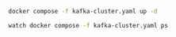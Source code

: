 ```bash
docker compose -f kafka-cluster.yaml up -d
```

```bash
watch docker compose -f kafka-cluster.yaml ps
```